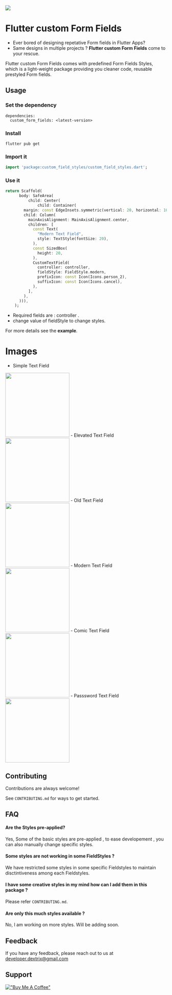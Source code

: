 
<img src="https://raw.github.com/ROUNAK-K-JHA-2002/custom-form-field/main/images/repo_image.jpg"   >

[comment]: # (https://github.com/ellerbrock/open-source-badges/)

# Flutter custom Form Fields
- Ever bored of designing repetative Form fields in Flutter Apps? 
- Same designs in multiple projects ? 
**Flutter custom Form Fields** come to your rescue.


Flutter custom Form Fields comes with predefined Form Fields Styles, which is a light-weight package  providing you cleaner code, reusable prestyled Form fields.




## Usage

### Set the dependency

```
dependencies:
  custom_form_fields: <latest-version>
```

### Install

```
flutter pub get
```

### Import it

```dart
import 'package:custom_field_styles/custom_field_styles.dart';
```

### Use it

```dart
return Scaffold(
      body: SafeArea(
          child: Center(
              child: Container(
        margin: const EdgeInsets.symmetric(vertical: 20, horizontal: 10),
        child: Column(
          mainAxisAlignment: MainAxisAlignment.center,
          children: [
            const Text(
              "Modern Text Field",
              style: TextStyle(fontSize: 20),
            ),
            const SizedBox(
              height: 20,
            ),
            CustomTextField(
              controller: controller,
              fieldStyle: FieldStyle.modern,
              prefixIcon: const Icon(Icons.person_2),
              suffixIcon: const Icon(Icons.cancel),
            ),
          ],
        ),
      ))),
    );
```

* Required fields are : controller .
* change value of fieldStyle to change styles.

For more details see the **example**.


# Images 

- Simple Text Field
<img src="https://raw.github.com/ROUNAK-K-JHA-2002/custom-form-field/main/images/simple_text_field.jpg"   height="200">
- Elevated Text Field
<img src="https://raw.github.com/ROUNAK-K-JHA-2002/custom-form-field/main/images/elevated_text_field.jpg"   height="200">
- Old Text Field
<img src="https://raw.github.com/ROUNAK-K-JHA-2002/custom-form-field/main/images/old_text_field.jpg"   height="200">
- Modern Text Field
<img src="https://raw.github.com/ROUNAK-K-JHA-2002/custom-form-field/main/images/modern_text_field.jpg"   height="200">
- Comic Text Field
<img src="https://raw.github.com/ROUNAK-K-JHA-2002/custom-form-field/main/images/comic_text_field.jpg"   height="200">
- Passsword Text Field
<img src="https://raw.github.com/ROUNAK-K-JHA-2002/custom-form-field/main/images/password_text_field.jpg"   height="200">



## Contributing

Contributions are always welcome!

See `CONTRIBUTING.md` for ways to get started.


## FAQ

#### Are the Styles pre-applied?

Yes, Some of the basic styles are pre-applied , to ease developement , you can also manually change specific styles.

#### Some styles are not working in some FieldStyles ?

We have restricted some styles in some specific Fieldstyles to maintain disctintiveness among each Fieldstyles.

#### I have some creative styles in my mind how can I add them in this package ?

Please refer `CONTRIBUTING.md`.

#### Are only this much styles available ?

No, I am working on more styles. Will be adding soon.

## Feedback

If you have any feedback, please reach out to us at developer.dextrix@gmail.com


## Support


[!["Buy Me A Coffee"](https://www.buymeacoffee.com/assets/img/custom_images/orange_img.png)](https://www.buymeacoffee.com/dextrixDev)

